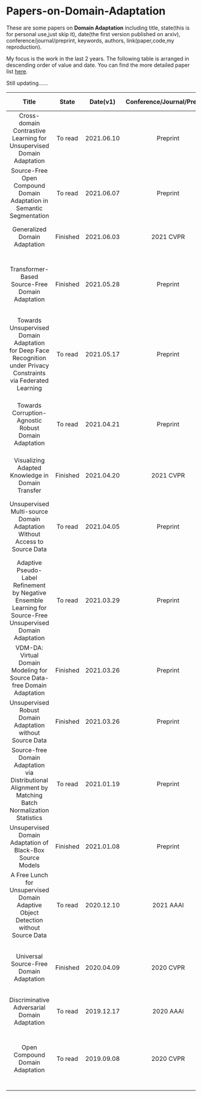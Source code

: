 # Papers-on-Domain-Adaptation
These are some papers on **Domain Adaptation** including title, state(this is for personal use,just skip it), date(the first version published on arxiv), conference/journal/preprint, keywords, authors, link(paper,code,my reproduction). 

My focus is the work in the last 2 years. The following table is arranged in descending order of value and date. You can find the more detailed paper list [here](https://www.aminer.cn/topic/60097fc592c7f9be2100b64c?f=zh). 

Still updating......

| Title | State | Date(v1) | Conference/Journal/Preprint | Keywords | Authors | Link(Paper,Code,My Reproduction) |
| :--------: | :----: | :----: | :----: | :----: | :----: | :----: |
|Cross-domain Contrastive Learning for Unsupervised Domain Adaptation|To read|2021.06.10 |Preprint|Contrastive self-supervised learning, CDCL, Clustering-based, SFUDA|Rui Wang, Zuxuan Wu, Zejia Weng, Jingjing Chen, Guo-Jun Qi, Yu-Gang Jiang|[paper](https://arxiv.org/abs/2106.05528)|
|Source-Free Open Compound Domain Adaptation in Semantic Segmentation|To read| 2021.06.07 |Preprint|Source-free, Open compound DA, Semantic segmentation|Yuyang Zhao, Zhun Zhong, Zhiming Luo, Gim Hee Lee, Nicu Sebe|[paper](https://arxiv.org/abs/2106.03422)|
|Generalized Domain Adaptation|Finished| 2021.06.03 |2021 CVPR|General representation, New setting, Self-supervised class-destructive learning|Yu Mitsuzumi, Go Irie, Daiki Ikami, Takashi Shibata|[paper](https://arxiv.org/abs/2106.01656)|
|Transformer-Based Source-Free Domain Adaptation|Finished| 2021.05.28 |Preprint|SFUDA, Transformer, Close-set, Open-set, Partial-set|Guanglei Yang, Hao Tang, Zhun Zhong, Mingli Ding, Ling Shao, Nicu Sebe, Elisa Ricci|[paper](https://arxiv.org/abs/2105.14138),[code](https://github.com/ygjwd12345/TransDA)|
|Towards Unsupervised Domain Adaptation for Deep Face Recognition under Privacy Constraints via Federated Learning|To read| 2021.05.17 |Preprint|SFUDA, Federated learning, Face recognition|Weiming Zhuang, Xin Gan, Yonggang Wen, Xuesen Zhang, Shuai Zhang, Shuai Yi|[paper](https://arxiv.org/abs/2105.07606)|
|Towards Corruption-Agnostic Robust Domain Adaptation|To read| 2021.04.21 |Preprint|Robust domain adaptation, Corruption, Teacher-student|Yifan Xu, Kekai Sheng, Weiming Dong, Baoyuan Wu, Changsheng Xu, Bao-Gang Hu|[paper](https://arxiv.org/abs/2104.10376)|
|Visualizing Adapted Knowledge in Domain Transfer|Finished| 2021.04.20 |2021 CVPR|UDA,SFIT,Close-Set|Yunzhong Hou, Liang Zheng|[paper](https://arxiv.org/abs/2104.10602),[code](https://github.com/hou-yz/DA_visualization) |
|Unsupervised Multi-source Domain Adaptation Without Access to Source Data|To read| 2021.04.05 |Preprint|SFUDA, Multi-source, Information maximation, Pseudo label|Sk Miraj Ahmed, Dripta S. Raychaudhuri, Sujoy Paul, Samet Oymak, Amit K. Roy-Chowdhury|[paper](https://arxiv.org/abs/2104.01845)|
|Adaptive Pseudo-Label Refinement by Negative Ensemble Learning for Source-Free Unsupervised Domain Adaptation |To read| 2021.03.29 |Preprint|SFUDA, Adaptive pseudo label refinement, Negative ensemble learning|Waqar Ahmed, Pietro Morerio, Vittorio Murino|[paper](https://arxiv.org/abs/2103.15973)|
|VDM-DA: Virtual Domain Modeling for Source Data-free Domain Adaptation|Finished| 2021.03.26 |Preprint|Source-free robust domain adaptation|Jiayi Tian, Jing Zhang, Wen Li, Dong Xu|[paper](https://arxiv.org/abs/2103.14577)|
|Unsupervised Robust Domain Adaptation without Source Data|Finished| 2021.03.26 |Preprint|SFUDA, Virtual domain modeling|Peshal Agarwal, Danda Pani Paudel, Jan-Nico Zaech, Luc Van Gool|[paper](https://arxiv.org/abs/2103.14357)|
|Source-free Domain Adaptation via Distributional Alignment by Matching Batch Normalization Statistics|To read| 2021.01.19 |Preprint|SFUDA, Batch normalization|Masato Ishii,  Masashi Sugiyama|[paper](https://arxiv.org/abs/2101.10842)|
|Unsupervised Domain Adaptation of Black-Box Source Models|Finished| 2021.01.08 | Preprint | SFUDA,White-Box UDA(WBUDA),Black-Box UDA(B2UDA),Close-Set|Haojian Zhang,Yabin Zhang,Kui jia,Lei Zhang|[paper](https://arxiv.org/abs/2012.05400)|
|A Free Lunch for Unsupervised Domain Adaptive Object Detection without Source Data| To read |2020.12.10 | 2021 AAAI |SFUDA, Self-entropy-based, Object dectection|Xianfeng Li, Weijie Chen, Di Xie, Shicai Yang, Peng Yuan, Shiliang Pu, Yueting Zhuang|[paper](https://arxiv.org/abs/2012.05400)|
|Universal Source-Free Domain Adaptation|Finished| 2020.04.09 |2020 CVPR|Universal,SFUDA,Source Similarity Metric(SSM)|Jogendra Nath Kundu,Naveen Venkat,Rahul M V,R.Venkatesh Babu|[paper](https://arxiv.org/abs/2004.04393),[code](https://sites.google.com/view/usfda-cvpr2020)|
|Discriminative Adversarial Domain Adaptation|To read| 2019.12.17 |2020 AAAI|UDA,DADA,Close-Set,Partial-Set,Open-Set|Hui Tang,Kui Jia|[paper](https://arxiv.org/abs/1911.12036),[code](https://github.com/huitangtang/DADA-AAAI2020) |
|Open Compound Domain Adaptation|To read| 2019.09.08 |2020 CVPR|Open Compound DA|Ziwei Liu, Zhongqi Miao, Xingang Pan, Xiaohang Zhan, Dahua Lin, Stella X. Yu, Boqing Gong|[paper](https://arxiv.org/abs/1909.03403),[code](https://github.com/zhmiao/OpenCompoundDomainAdaptation-OCDA) |
